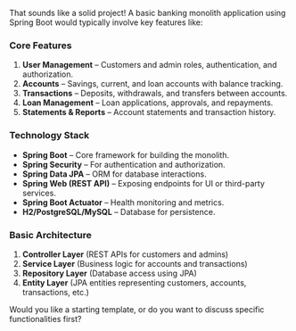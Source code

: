That sounds like a solid project! A basic banking monolith application using Spring Boot would typically involve key features like:  

### **Core Features**  
1. **User Management** – Customers and admin roles, authentication, and authorization.  
2. **Accounts** – Savings, current, and loan accounts with balance tracking.  
3. **Transactions** – Deposits, withdrawals, and transfers between accounts.  
4. **Loan Management** – Loan applications, approvals, and repayments.  
5. **Statements & Reports** – Account statements and transaction history.  

### **Technology Stack**  
- **Spring Boot** – Core framework for building the monolith.  
- **Spring Security** – For authentication and authorization.  
- **Spring Data JPA** – ORM for database interactions.  
- **Spring Web (REST API)** – Exposing endpoints for UI or third-party services.  
- **Spring Boot Actuator** – Health monitoring and metrics.  
- **H2/PostgreSQL/MySQL** – Database for persistence.  

### **Basic Architecture**  
1. **Controller Layer** (REST APIs for customers and admins)  
2. **Service Layer** (Business logic for accounts and transactions)  
3. **Repository Layer** (Database access using JPA)  
4. **Entity Layer** (JPA entities representing customers, accounts, transactions, etc.)  

Would you like a starting template, or do you want to discuss specific functionalities first?